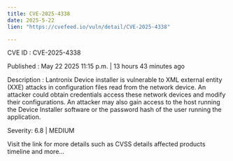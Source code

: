 ```yaml
---
title: CVE-2025-4338
date: 2025-5-22
lien: "https://cvefeed.io/vuln/detail/CVE-2025-4338"

---
```


CVE ID : CVE-2025-4338

Published :  May 22
2025
11:15 p.m. | 13 hours
43 minutes ago

Description : Lantronix Device installer is vulnerable to XML external entity (XXE) attacks in configuration files read from the network device. An attacker could obtain credentials
access these network devices
and modify their configurations. An attacker may also gain access to the host running the Device Installer software or the password hash of the user running the application.

Severity: 6.8 | MEDIUM

Visit the link for more details
such as CVSS details
affected products
timeline
and more...
